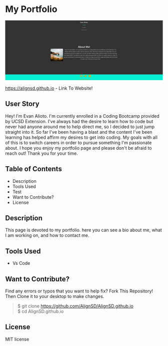 # My Portfolio #

![Portforlio screen shot](./assets/Portfolio-page-img.png)

https://alignsd.github.io - Link To Website!

## User Story
Hey! I'm Evan Alioto. I'm currently enrolled in a Coding Bootcamp provided by UCSD Extension. I've always had the desire to learn how to code but never had anyone around me to help direct me, so I decided to just jump straight into it. So far I've been having a blast and the content I've been learning has helped affirm my desires to get into coding. My goals with all of this is to switch careers in order to pursue something I'm passionate about. I hope you enjoy my portfolio page and please don't be afraid to reach out! Thank you for your time. 

## Table of Contents

* Description
* Tools Used
* Test
* Want to Contribute?
* License

## Description

This page is devoted to my portfolio. here you can see a bio about me, what I am working on, and how to contact me.

## Tools Used

* Vs Code

## Want to Contribute?

Find any errors or typos that you want to help fix?
Fork This Repository!
Then Clone it to your desktop to make changes.
> $ git clone https://github.com/AlignSD/AlignSD.github.io<br>
> $ cd AlignSD.github.io

## License

MIT license
